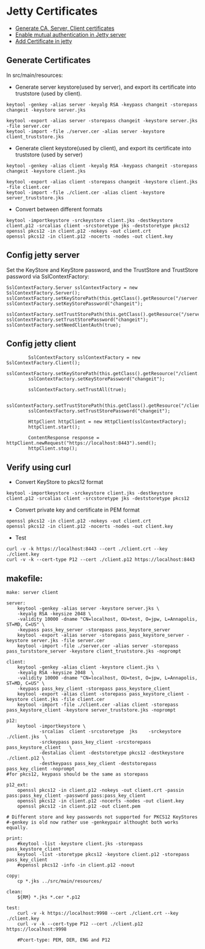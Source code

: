 # Jetty Certificates
- [Generate CA, Server, Client certificates](https://gist.github.com/jankronquist/6412839) 
- [Enable mutual authentication in Jetty server](https://imlc.me/how-to-enable-mutual-authentication-in-jetty-server)
- [Add Certificate in jetty](https://stackoverflow.com/questions/20056304/in-the-jetty-server-how-can-i-obtain-the-client-certificate-used-when-client-aut)

##  Generate Certificates
In src/main/resources:

- Generate server keystore(used by server), and export its certificate into truststore (used by client).
```
keytool -genkey -alias server -keyalg RSA -keypass changeit -storepass changeit -keystore server.jks

keytool -export -alias server -storepass changeit -keystore server.jks -file server.cer 
keytool -import -file ./server.cer -alias server -keystore client_truststore.jks
```

- Generate client keystore(used by client), and export its certificate into truststore (used by server)
```
keytool -genkey -alias client -keyalg RSA -keypass changeit -storepass changeit -keystore client.jks

keytool -export -alias client -storepass changeit -keystore client.jks -file client.cer 
keytool -import -file ./client.cer -alias client -keystore server_truststore.jks
```

- Convert between different formats
```
keytool -importkeystore -srckeystore client.jks -destkeystore client.p12 -srcalias client -srcstoretype jks -deststoretype pkcs12
openssl pkcs12 -in client.p12 -nokeys -out client.crt
openssl pkcs12 -in client.p12 -nocerts -nodes -out client.key
```

##  Config jetty server
Set the KeyStore and KeyStore password, and the TrustStore and TrustStore password via SslContextFactory:
```
SslContextFactory.Server sslContextFactory = new SslContextFactory.Server();
sslContextFactory.setKeyStorePath(this.getClass().getResource("/server.jks").toExternalForm());
sslContextFactory.setKeyStorePassword("changeit");

sslContextFactory.setTrustStorePath(this.getClass().getResource("/server_truststore.jks").toExternalForm());
sslContextFactory.setTrustStorePassword("changeit");
sslContextFactory.setNeedClientAuth(true);
```

## Config jetty client
```
        SslContextFactory sslContextFactory = new SslContextFactory.Client();
        sslContextFactory.setKeyStorePath(this.getClass().getResource("/client.jks").toExternalForm());
        sslContextFactory.setKeyStorePassword("changeit");
        
        sslContextFactory.setTrustAll(true);
        
        sslContextFactory.setTrustStorePath(this.getClass().getResource("/client_truststore.jks").toExternalForm());
        sslContextFactory.setTrustStorePassword("changeit");
        
        HttpClient httpClient = new HttpClient(sslContextFactory);      
        httpClient.start();
        
        ContentResponse response = httpClient.newRequest("https://localhost:8443").send();       
        httpClient.stop();
```

## Verify using curl
- Convert KeyStore to pkcs12 format
```
keytool -importkeystore -srckeystore client.jks -destkeystore client.p12 -srcalias client -srcstoretype jks -deststoretype pkcs12
```
- Convert private key and certificate in PEM format
```
openssl pkcs12 -in client.p12 -nokeys -out client.crt
openssl pkcs12 -in client.p12 -nocerts -nodes -out client.key
```
- Test
```
curl -v -k https://localhost:8443 --cert ./client.crt --key ./client.key
curl -v -k --cert-type P12 --cert ./client.p12 https://localhost:8443
```

## makefile:
```
make: server client

server:
	keytool -genkey -alias server -keystore server.jks \
	-keyalg RSA -keysize 2048 \
	-validity 10000 -dname "CN=localhost, OU=test, O=jpw, L=Annapolis, ST=MD, C=US" \
	-keypass pass_key_server -storepass pass_keystore_server 
	keytool -export -alias server -storepass pass_keystore_server -keystore server.jks -file server.cer 
	keytool -import -file ./server.cer -alias server -storepass pass_turststore_server -keystore client_truststore.jks -noprompt
	
client:
	keytool -genkey -alias client -keystore client.jks \
	-keyalg RSA -keysize 2048  \
	-validity 10000 -dname "CN=localhost, OU=test, O=jpw, L=Annapolis, ST=MD, C=US" \
	-keypass pass_key_client -storepass pass_keystore_client  
	keytool -export -alias client -storepass pass_keystore_client -keystore client.jks -file client.cer 
	keytool -import -file ./client.cer -alias client -storepass pass_keystore_client -keystore server_truststore.jks -noprompt

p12:
	keytool -importkeystore \
	        -srcalias  client -srcstoretype  jks    -srckeystore ./client.jks  \
	        -srckeypass pass_key_client -srcstorepass pass_keystore_client   \
	        -destalias client -deststoretype pkcs12 -destkeystore ./client.p12 \
	        -destkeypass pass_key_client -deststorepass pass_key_client -noprompt
#for pkcs12, keypass should be the same as storepass

p12_ext:
	openssl pkcs12 -in client.p12 -nokeys -out client.crt -passin pass:pass_key_client -password pass:pass_key_client
	openssl pkcs12 -in client.p12 -nocerts -nodes -out client.key
	openssl pkcs12 -in client.p12 -out client.pem

# Different store and key passwords not supported for PKCS12 KeyStores
#-genkey is old now rather use -genkeypair althought both works equally.

print:
	#keytool -list -keystore client.jks -storepass pass_keystore_client
	keytool -list -storetype pkcs12 -keystore client.p12 -storepass pass_key_client
	#openssl pkcs12 -info -in client.p12 -noout 
	 
copy:
	cp *.jks ../src/main/resources/
	
clean:
	${RM} *.jks *.cer *.p12

test:
	curl -v -k https://localhost:9998 --cert ./client.crt --key ./client.key
	curl -v -k --cert-type P12 --cert ./client.p12 https://localhost:9998
	
	#Pcert-type: PEM, DER, ENG and P12
```
